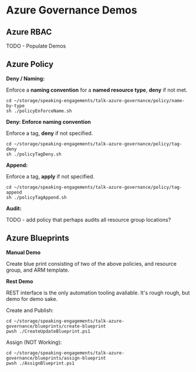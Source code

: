 # Azure Governance Demos

## Azure RBAC

TODO - Populate Demos

## Azure Policy

**Deny / Naming:**

Enforce a **naming convention** for a **named resource type**, **deny** if not met.

```
cd ~/storage/speaking-engagements/talk-azure-governance/policy/name-by-type
sh ./policyEnforceName.sh
```

**Deny: Enforce naming convention**

Enforce a tag, **deny** if not specified.

```
cd ~/storage/speaking-engagements/talk-azure-governance/policy/tag-deny
sh ./policyTagDeny.sh
```

**Append:**

Enforce a tag, **apply** if not specified.

```
cd ~/storage/speaking-engagements/talk-azure-governance/policy/tag-append
sh ./policyTagAppend.sh
```

**Audit:**

TODO - add policy that perhaps audits all resource group locations?

## Azure Blueprints

**Manual Demo**

Create blue print consisting of two of the above policies, and resource group, and ARM template.

**Rest Demo**

REST interface is the only automation tooling avaliable. It's rough rough, but demo for demo sake.

Create and Publish:

```
cd ~/storage/speaking-engagements/talk-azure-governance/blueprints/create-blueprint
pwsh ./CreateUpdateBlueprint.ps1
```

Assign (NOT Working):

```
cd ~/storage/speaking-engagements/talk-azure-governance/blueprints/assign-blueprint
pwsh ./AssignBlueprint.ps1
```